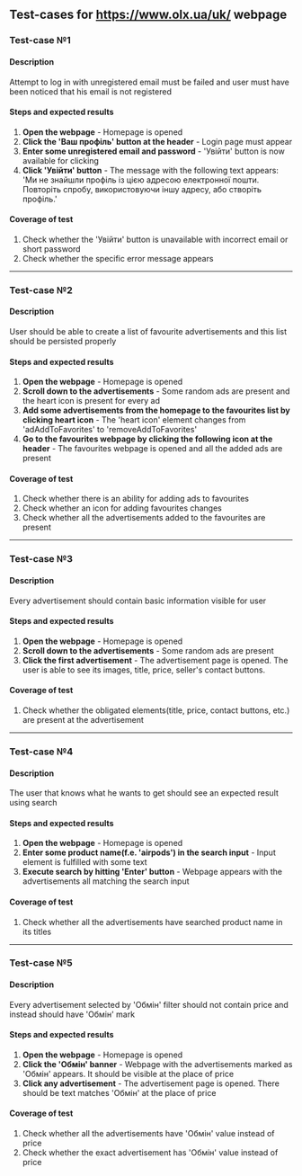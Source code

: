 ## Test-cases for https://www.olx.ua/uk/ webpage

### Test-case №1

#### Description

Attempt to log in with unregistered email must be failed and user must have been noticed that his email is not registered

#### Steps and expected results

1. **Open the webpage** - Homepage is opened
2. **Click the 'Ваш профіль' button at the header** - Login page must appear
3. **Enter some unregistered email and password** - 'Увійти' button is now available for clicking
4. **Click 'Увійти' button** - The message with the following text appears: 'Ми не знайшли профіль із цією адресою електронної пошти. Повторіть спробу, використовуючи іншу адресу, або створіть профіль.'

#### Coverage of test

1. Check whether the 'Увійти' button is unavailable with incorrect email or short password
2. Check whether the specific error message appears

---

### Test-case №2

#### Description

User should be able to create a list of favourite advertisements and this list should be persisted properly

#### Steps and expected results

1. **Open the webpage** - Homepage is opened
2. **Scroll down to the advertisements** - Some random ads are present and the heart icon is present for every ad
3. **Add some advertisements from the homepage to the favourites list by clicking heart icon** - The 'heart icon' element changes from 'adAddToFavorites' to 'removeAddToFavorites'
4. **Go to the favourites webpage by clicking the following icon at the header** - The favourites webpage is opened and all the added ads are present

#### Coverage of test

1. Check whether there is an ability for adding ads to favourites
2. Check whether an icon for adding favourites changes
3. Check whether all the advertisements added to the favourites are present

---

### Test-case №3

#### Description

Every advertisement should contain basic information visible for user

#### Steps and expected results

1. **Open the webpage** - Homepage is opened
2. **Scroll down to the advertisements** - Some random ads are present
3. **Click the first advertisement** - The advertisement page is opened. The user is able to see its images, title, price, seller's contact buttons.

#### Coverage of test

1. Check whether the obligated elements(title, price, contact buttons, etc.) are present at the advertisement

---

### Test-case №4

#### Description

The user that knows what he wants to get should see an expected result using search

#### Steps and expected results

1. **Open the webpage** - Homepage is opened
2. **Enter some product name(f.e. 'airpods') in the search input** - Input element is fulfilled with some text
3. **Execute search by hitting 'Enter' button** - Webpage appears with the advertisements all matching the search input

#### Coverage of test

1. Check whether all the advertisements have searched product name in its titles

---

### Test-case №5

#### Description

Every advertisement selected by 'Обмін' filter should not contain price and instead should have 'Обмін' mark 

#### Steps and expected results

1. **Open the webpage** - Homepage is opened
2. **Click the 'Обмін' banner** - Webpage with the advertisements marked as 'Обмін' appears. It should be visible at the place of price
3. **Click any advertisement** - The advertisement page is opened. There should be text matches 'Обмін' at the place of price

#### Coverage of test

1. Check whether all the advertisements have 'Обмін' value instead of price
2. Check whether the exact advertisement has 'Обмін' value instead of price
